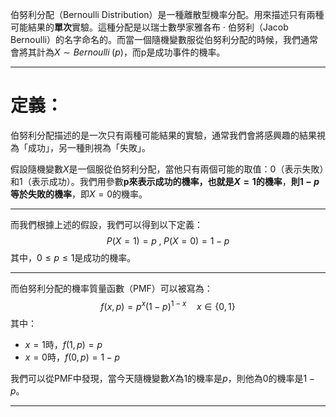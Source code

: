 伯努利分配（Bernoulli Distribution）是一種離散型機率分配。用來描述只有兩種可能結果的**單次**實驗。這種分配是以瑞士數學家雅各布 · 伯努利（Jacob Bernoulli）的名字命名的。而當一個隨機變數服從伯努利分配的時候，我們通常會將其計為$X\sim Bernoulli\;(p)$，而p是成功事件的機率。
- - -
# 定義：
伯努利分配描述的是一次只有兩種可能結果的實驗，通常我們會將感興趣的結果視為「成功」，另一種則視為「失敗」。

假設隨機變數$X$是一個服從伯努利分配，當他只有兩個可能的取值：0（表示失敗）和1（表示成功）。我們用參數**p來表示成功的機率，也就是$X=1$的機率**，**則$1-p$等於失敗的機率**，即$X=0$的機率。
- - -
而我們根據上述的假設，我們可以得到以下定義：
$$
P(X=1)=p\;,\;P(X=0)=1-p
$$
其中，$0\leq p \leq 1$是成功的機率。
- - -
而伯努利分配的機率質量函數（PMF）可以被寫為：
$$
f(x,p)=p^x(1-p)^{1-x} \quad x\in \lbrace0,1\rbrace
$$
其中：
- $x=1$時，$f(1,p)=p$
- $x=0$時，$f(0,p)=1-p$

我們可以從PMF中發現，當今天隨機變數$X$為1的機率是$p$，則他為0的機率是$1-p$。
- - -

